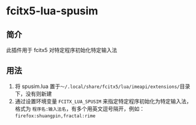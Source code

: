 # fcitx5-lua-spusim

## 简介
此插件用于 fcitx5 对特定程序初始化特定输入法

## 用法
1. 将 spusim.lua 置于`～/.local/share/fcitx5/lua/imeapi/extensions/`目录下，没有则新建
2. 通过设置环境变量 `FCITX_LUA_SPUSIM` 来指定特定程序初始化为特定输入法，格式为 `程序名:输入法名`，有多个用英文逗号隔开，例如： `firefox:shuangpin,fractal:rime`
